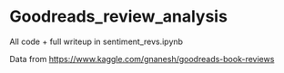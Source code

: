 # Goodreads_review_analysis

All code + full writeup in sentiment_revs.ipynb

Data from https://www.kaggle.com/gnanesh/goodreads-book-reviews
